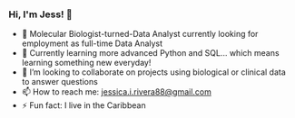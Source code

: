 ### Hi, I'm Jess! 👋


- 🔭 Molecular Biologist-turned-Data Analyst currently looking for employment as full-time Data Analyst
- 🌱 Currently learning more advanced Python and SQL... which means learning something new everyday!
- 👯 I’m looking to collaborate on projects using biological or clinical data to answer questions 
- 📫 How to reach me: jessica.i.rivera88@gmail.com
- ⚡ Fun fact: I live in the Caribbean 

